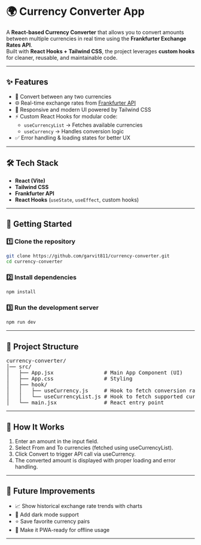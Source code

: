# 🌍 Currency Converter App

A **React-based Currency Converter** that allows you to convert amounts between multiple currencies in real time using the **Frankfurter Exchange Rates API**.  
Built with **React Hooks + Tailwind CSS**, the project leverages **custom hooks** for cleaner, reusable, and maintainable code.

---

## ✨ Features
- 🔄 Convert between any two currencies
- 🌐 Real-time exchange rates from [Frankfurter API](https://www.frankfurter.dev/)
- 🎨 Responsive and modern UI powered by Tailwind CSS
- ⚡ Custom React Hooks for modular code:
  - `useCurrencyList` → Fetches available currencies
  - `useCurrency` → Handles conversion logic
- ✅ Error handling & loading states for better UX

---

## 🛠️ Tech Stack
- **React (Vite)**
- **Tailwind CSS**
- **Frankfurter API**
- **React Hooks** (`useState`, `useEffect`, custom hooks)

---

## 🚀 Getting Started

### 1️⃣ Clone the repository
```bash
git clone https://github.com/garvit811/currency-converter.git
cd currency-converter
```
### 2️⃣ Install dependencies
```bash
npm install
```
### 3️⃣ Run the development server
```bash
npm run dev
```

---

## 📂 Project Structure
<pre>
currency-converter/
│── src/
│   ├── App.jsx                # Main App Component (UI)
│   ├── App.css                # Styling
│   ├── hook/
│   │   ├── useCurrency.js     # Hook to fetch conversion rates
│   │   └── useCurrencyList.js # Hook to fetch supported currencies
│   └── main.jsx               # React entry point
</pre>
---

## 🔧 How It Works
1. Enter an amount in the input field.
2. Select From and To currencies (fetched using useCurrencyList).
3. Click Convert to trigger API call via useCurrency.
4. The converted amount is displayed with proper loading and error handling.

---

## 🚀 Future Improvements
- 📈 Show historical exchange rate trends with charts
- 🌙 Add dark mode support
- ⭐ Save favorite currency pairs
- 📱 Make it PWA-ready for offline usage

---
